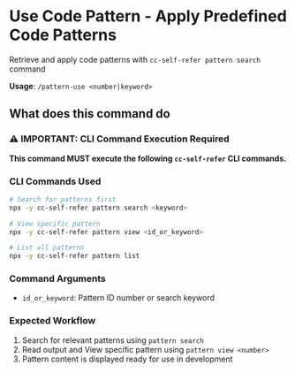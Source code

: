# Use Code Pattern - Apply Predefined Code Patterns

Retrieve and apply code patterns with `cc-self-refer pattern search` command

**Usage**: `/pattern-use <number|keyword>`

## What does this command do

### ⚠️ IMPORTANT: CLI Command Execution Required

**This command MUST execute the following `cc-self-refer` CLI commands.**

### CLI Commands Used

```bash
# Search for patterns first
npx -y cc-self-refer pattern search <keyword>

# View specific pattern
npx -y cc-self-refer pattern view <id_or_keyword>

# List all patterns
npx -y cc-self-refer pattern list
```

### Command Arguments
- `id_or_keyword`: Pattern ID number or search keyword  

### Expected Workflow
1. Search for relevant patterns using `pattern search`
2. Read output and View specific pattern using `pattern view <number>`
3. Pattern content is displayed ready for use in development

